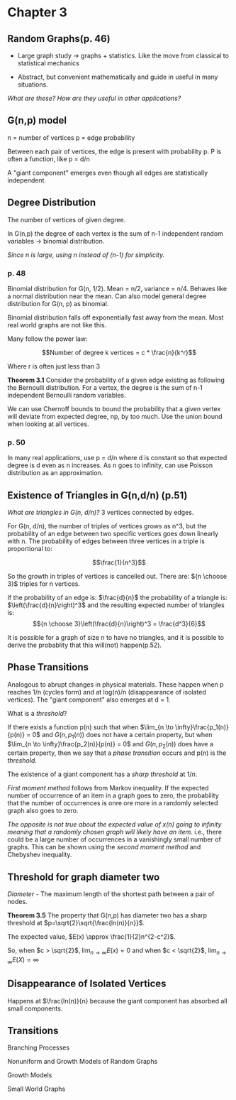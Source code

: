 # Chapter 3

## Random Graphs(p. 46)

* Large graph study -> graphs + statistics.  Like the move from classical to statistical mechanics

* Abstract, but convenient mathematically and guide in useful in  many situations.

*What are these?*
*How are they useful in other applications?*

## G(n,p) model
n = number of vertices
p = edge probability

Between each pair of vertices, the edge is present with probability p.  P is often a function, like p = d/n

A "giant component" emerges even though all edges are statistically independent.

## Degree Distribution
The number of vertices of given degree.

In G(n,p) the degree of each vertex is the sum of n-1 independent random variables -> binomial distribution.

*Since n is large, using n instead of (n-1) for simplicity.*

### p. 48

Binomial distribution for G(n, 1/2).  Mean = n/2, variance = n/4.  Behaves like a normal distribution near the mean.  Can also model general degree distribution for G(n, p) as binomial.

Binomial distribution falls off exponentially fast away from the mean.  Most real world graphs are not like this.

Many follow the power law:

$$Number of degree k vertices = c * \frac{n}{k^r}$$

Where r is often just less than 3

**Theorem 3.1** 
Consider the probability of a given edge existing as following the Bernoulli distribution.  For a vertex, the degree is the sum of n-1 independent Bernoulli random variables.

We can use Chernoff bounds to bound the probability that a given vertex will deviate from expected degree, np, by too much.  Use the union bound when looking at all vertices. 

### p. 50

In many real applications, use p = d/n where d is constant so that expected degree is d even as n increases.  As n goes to infinity, can use Poisson distribution as an approximation. 

## Existence of Triangles in G(n,d/n) (p.51)

*What are triangles in G(n, d/n)?*
3 vertices connected by edges.

For G(n, d/n), the number of triples of vertices grows as n^3, but the probability of an edge between two specific vertices goes down linearly with n.  The probability of edges between three vertices in a triple is proportional to:

$$\frac{1}{n^3}$$

So the growth in triples of vertices is cancelled out. 
There are: ${n \choose 3}$ triples for n vertices.

If the probability of an edge is: $\frac{d}{n}$ the probability of a triangle is: $\left(\frac{d}{n}\right)^3$
and the resulting expected number of triangles is: $${n \choose 3}\left(\frac{d}{n}\right)^3 = \frac{d^3}{6}$$

It is possible for a graph of size n to have no triangles, and it is possible to derive the probablity that this will(not) happen(p.52).

## Phase Transitions

Analogous to abrupt changes in physical materials.  These happen when p reaches 1/n (cycles form) and at log(n)/n  (disappearance of isolated vertices).  The "giant component" also emerges at d = 1.

What is a *threshold*?

If there exists a function p(n) such that when 
$\lim_{n \to \infty}\frac{p_1(n)}{p(n)} = 0$ and $G(n, p_1(n))$ does not have a certain property, but
when $\lim_{n \to \infty}\frac{p_2(n)}{p(n)} = 0$ and $G(n, p_2(n))$
does have a certain property, then we say that a *phase transition* 
occurs and p(n) is the *threshold*. 

The existence of a giant component has a *sharp threshold* at
$1/n$.

*First moment method* follows from Markov inequality.  If the expected number of occurrence of an item in a graph goes to zero,
the probability that the number of occurrences is onre ore more in a randomly selected graph also goes to zero. 

*The opposite is not true about the expected value of x(n) going to infinity meaning that a randomly chosen graph will likely have an item*.  i.e., there could be a large number of occurrences in a vanishingly small number of graphs.  This can be shown using the *second moment method* and Chebyshev inequality.  


## Threshold for graph diameter two

*Diameter* - The maximum length of the shortest path between a pair of nodes.

**Theorem 3.5** The property that G(n,p) has diameter two has a sharp threshold at $p=\sqrt{2}\sqrt{\frac{ln(n)}{n}}$.

The expected value, $E(x) \approx \frac{1}{2}n^{2-c^2}$.

So, when $c > \sqrt{2}$, $\lim_{n \to \infty} E(x) = 0$ and when $c < \sqrt{2}$, $\lim_{n \to \infty} E(X) = \infty$

## Disappearance of Isolated Vertices

Happens at $\frac{ln(n)}{n} because the giant component has absorbed all small components.

## Transitions

Branching Processes

Nonuniform and Growth Models of Random Graphs

Growth Models

Small World Graphs


